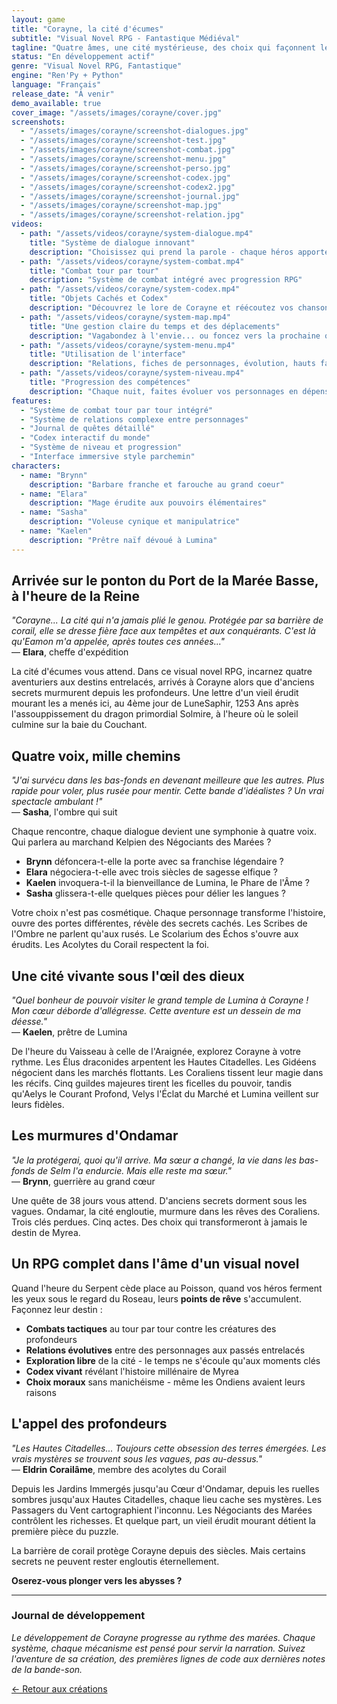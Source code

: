 ```yaml
---
layout: game
title: "Corayne, la cité d'écumes"
subtitle: "Visual Novel RPG - Fantastique Médiéval"
tagline: "Quatre âmes, une cité mystérieuse, des choix qui façonnent le destin. Chaque voix compte dans l'épopée de Corayne."
status: "En développement actif"
genre: "Visual Novel RPG, Fantastique"
engine: "Ren'Py + Python"
language: "Français"
release_date: "À venir"
demo_available: true
cover_image: "/assets/images/corayne/cover.jpg"
screenshots:
  - "/assets/images/corayne/screenshot-dialogues.jpg"
  - "/assets/images/corayne/screenshot-test.jpg"
  - "/assets/images/corayne/screenshot-combat.jpg"
  - "/assets/images/corayne/screenshot-menu.jpg"
  - "/assets/images/corayne/screenshot-perso.jpg"
  - "/assets/images/corayne/screenshot-codex.jpg"
  - "/assets/images/corayne/screenshot-codex2.jpg"  
  - "/assets/images/corayne/screenshot-journal.jpg"
  - "/assets/images/corayne/screenshot-map.jpg"
  - "/assets/images/corayne/screenshot-relation.jpg"
videos:
  - path: "/assets/videos/corayne/system-dialogue.mp4"
    title: "Système de dialogue innovant"
    description: "Choisissez qui prend la parole - chaque héros apporte sa perspective unique"
  - path: "/assets/videos/corayne/system-combat.mp4"
    title: "Combat tour par tour"
    description: "Système de combat intégré avec progression RPG"
  - path: "/assets/videos/corayne/system-codex.mp4"
    title: "Objets Cachés et Codex"
    description: "Découvrez le lore de Corayne et réécoutez vos chansons favorites"
  - path: "/assets/videos/corayne/system-map.mp4"
    title: "Une gestion claire du temps et des déplacements"
    description: "Vagabondez à l'envie... ou foncez vers la prochaine quête"
  - path: "/assets/videos/corayne/system-menu.mp4"
    title: "Utilisation de l'interface"
    description: "Relations, fiches de personnages, évolution, hauts faits..."
  - path: "/assets/videos/corayne/system-niveau.mp4"
    title: "Progression des compétences"
    description: "Chaque nuit, faites évoluer vos personnages en dépensant leurs points de rêve"
features:
  - "Système de combat tour par tour intégré"
  - "Système de relations complexe entre personnages"
  - "Journal de quêtes détaillé"
  - "Codex interactif du monde"
  - "Système de niveau et progression"
  - "Interface immersive style parchemin"
characters:
  - name: "Brynn"
    description: "Barbare franche et farouche au grand coeur"
  - name: "Elara" 
    description: "Mage érudite aux pouvoirs élémentaires"
  - name: "Sasha"
    description: "Voleuse cynique et manipulatrice"
  - name: "Kaelen"
    description: "Prêtre naïf dévoué à Lumina"
---
```


## Arrivée sur le ponton du Port de la Marée Basse, à l'heure de la Reine

*"Corayne... La cité qui n'a jamais plié le genou. Protégée par sa barrière de corail, elle se dresse fière face aux tempêtes et aux conquérants. C'est là qu'Eamon m'a appelée, après toutes ces années..."*  
— **Elara**, cheffe d'expédition

La cité d'écumes vous attend. Dans ce visual novel RPG, incarnez quatre aventuriers aux destins entrelacés, arrivés à Corayne alors que d'anciens secrets murmurent depuis les profondeurs. Une lettre d'un vieil érudit mourant les a menés ici, au 4ème jour de LuneSaphir, 1253 Ans après l'assouppissement du dragon primordial Solmire, à l'heure où le soleil culmine sur la baie du Couchant.

## Quatre voix, mille chemins

*"J'ai survécu dans les bas-fonds en devenant meilleure que les autres. Plus rapide pour voler, plus rusée pour mentir. Cette bande d'idéalistes ? Un vrai spectacle ambulant !"*  
— **Sasha**, l'ombre qui suit

Chaque rencontre, chaque dialogue devient une symphonie à quatre voix. Qui parlera au marchand Kelpien des Négociants des Marées ? 

- **Brynn** défoncera-t-elle la porte avec sa franchise légendaire ?
- **Elara** négociera-t-elle avec trois siècles de sagesse elfique ?
- **Kaelen** invoquera-t-il la bienveillance de Lumina, le Phare de l'Âme ?
- **Sasha** glissera-t-elle quelques pièces pour délier les langues ?

Votre choix n'est pas cosmétique. Chaque personnage transforme l'histoire, ouvre des portes différentes, révèle des secrets cachés. Les Scribes de l'Ombre ne parlent qu'aux rusés. Le Scolarium des Échos s'ouvre aux érudits. Les Acolytes du Corail respectent la foi.

## Une cité vivante sous l'œil des dieux

*"Quel bonheur de pouvoir visiter le grand temple de Lumina à Corayne ! Mon cœur déborde d'allégresse. Cette aventure est un dessein de ma déesse."*  
— **Kaelen**, prêtre de Lumina

De l'heure du Vaisseau à celle de l'Araignée, explorez Corayne à votre rythme. Les Élus draconides arpentent les Hautes Citadelles. Les Gidéens négocient dans les marchés flottants. Les Coraliens tissent leur magie dans les récifs. Cinq guildes majeures tirent les ficelles du pouvoir, tandis qu'Aelys le Courant Profond, Velys l'Éclat du Marché et Lumina veillent sur leurs fidèles.

## Les murmures d'Ondamar

*"Je la protégerai, quoi qu'il arrive. Ma sœur a changé, la vie dans les bas-fonds de Selm l'a endurcie. Mais elle reste ma sœur."*  
— **Brynn**, guerrière au grand cœur

Une quête de 38 jours vous attend. D'anciens secrets dorment sous les vagues. Ondamar, la cité engloutie, murmure dans les rêves des Coraliens. Trois clés perdues. Cinq actes. Des choix qui transformeront à jamais le destin de Myrea.

## Un RPG complet dans l'âme d'un visual novel

Quand l'heure du Serpent cède place au Poisson, quand vos héros ferment les yeux sous le regard du Roseau, leurs **points de rêve** s'accumulent. Façonnez leur destin :

- **Combats tactiques** au tour par tour contre les créatures des profondeurs
- **Relations évolutives** entre des personnages aux passés entrelacés
- **Exploration libre** de la cité - le temps ne s'écoule qu'aux moments clés
- **Codex vivant** révélant l'histoire millénaire de Myrea
- **Choix moraux** sans manichéisme - même les Ondiens avaient leurs raisons

## L'appel des profondeurs

*"Les Hautes Citadelles... Toujours cette obsession des terres émergées. Les vrais mystères se trouvent sous les vagues, pas au-dessus."*  
— **Eldrin Corailâme**, membre des acolytes du Corail

Depuis les Jardins Immergés jusqu'au Cœur d'Ondamar, depuis les ruelles sombres jusqu'aux Hautes Citadelles, chaque lieu cache ses mystères. Les Passagers du Vent cartographient l'inconnu. Les Négociants des Marées contrôlent les richesses. Et quelque part, un vieil érudit mourant détient la première pièce du puzzle.

La barrière de corail protège Corayne depuis des siècles. Mais certains secrets ne peuvent rester engloutis éternellement.

**Oserez-vous plonger vers les abysses ?**

---

### Journal de développement

*Le développement de Corayne progresse au rythme des marées. Chaque système, chaque mécanisme est pensé pour servir la narration. Suivez l'aventure de sa création, des premières lignes de code aux dernières notes de la bande-son.*

[← Retour aux créations](/games/)